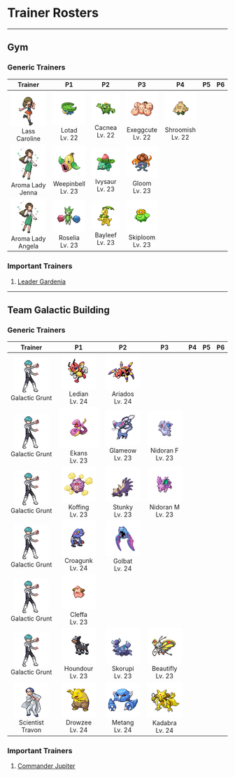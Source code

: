 # Trainer Rosters

---

## Gym


### Generic Trainers

| Trainer | P1 | P2 | P3 | P4 | P5 | P6 |
|:-------:|:--:|:--:|:--:|:--:|:--:|:--:|
| ![Lass Caroline](../../assets/trainers/lass.png)<br>Lass Caroline | ![Lotad](../../assets/sprites/lotad/front.gif)<br>Lotad<br>Lv. 22 | ![Cacnea](../../assets/sprites/cacnea/front.gif)<br>Cacnea<br>Lv. 22 | ![Exeggcute](../../assets/sprites/exeggcute/front.gif)<br>Exeggcute<br>Lv. 22 | ![Shroomish](../../assets/sprites/shroomish/front.gif)<br>Shroomish<br>Lv. 22 |
| ![Aroma Lady Jenna](../../assets/trainers/aroma_lady.png)<br>Aroma Lady Jenna | ![Weepinbell](../../assets/sprites/weepinbell/front.gif)<br>Weepinbell<br>Lv. 23 | ![Ivysaur](../../assets/sprites/ivysaur/front.gif)<br>Ivysaur<br>Lv. 23 | ![Gloom](../../assets/sprites/gloom/front.gif)<br>Gloom<br>Lv. 23 |
| ![Aroma Lady Angela](../../assets/trainers/aroma_lady.png)<br>Aroma Lady Angela | ![Roselia](../../assets/sprites/roselia/front.gif)<br>Roselia<br>Lv. 23 | ![Bayleef](../../assets/sprites/bayleef/front.gif)<br>Bayleef<br>Lv. 23 | ![Skiploom](../../assets/sprites/skiploom/front.gif)<br>Skiploom<br>Lv. 23 |


### Important Trainers

1. [Leader Gardenia](important_trainers.md#leader-gardenia)

---

## Team Galactic Building


### Generic Trainers

| Trainer | P1 | P2 | P3 | P4 | P5 | P6 |
|:-------:|:--:|:--:|:--:|:--:|:--:|:--:|
| ![Galactic Grunt](../../assets/trainers/galactic_grunt.png)<br>Galactic Grunt | ![Ledian](../../assets/sprites/ledian/front.gif)<br>Ledian<br>Lv. 24 | ![Ariados](../../assets/sprites/ariados/front.gif)<br>Ariados<br>Lv. 24 |
| ![Galactic Grunt](../../assets/trainers/galactic_grunt.png)<br>Galactic Grunt | ![Ekans](../../assets/sprites/ekans/front.gif)<br>Ekans<br>Lv. 23 | ![Glameow](../../assets/sprites/glameow/front.gif)<br>Glameow<br>Lv. 23 | ![Nidoran F](../../assets/sprites/nidoran-f/front.gif)<br>Nidoran F<br>Lv. 23 |
| ![Galactic Grunt](../../assets/trainers/galactic_grunt.png)<br>Galactic Grunt | ![Koffing](../../assets/sprites/koffing/front.gif)<br>Koffing<br>Lv. 23 | ![Stunky](../../assets/sprites/stunky/front.gif)<br>Stunky<br>Lv. 23 | ![Nidoran M](../../assets/sprites/nidoran-m/front.gif)<br>Nidoran M<br>Lv. 23 |
| ![Galactic Grunt](../../assets/trainers/galactic_grunt.png)<br>Galactic Grunt | ![Croagunk](../../assets/sprites/croagunk/front.gif)<br>Croagunk<br>Lv. 24 | ![Golbat](../../assets/sprites/golbat/front.gif)<br>Golbat<br>Lv. 24 |
| ![Galactic Grunt](../../assets/trainers/galactic_grunt.png)<br>Galactic Grunt | ![Cleffa](../../assets/sprites/cleffa/front.gif)<br>Cleffa<br>Lv. 23 |
| ![Galactic Grunt](../../assets/trainers/galactic_grunt.png)<br>Galactic Grunt | ![Houndour](../../assets/sprites/houndour/front.gif)<br>Houndour<br>Lv. 23 | ![Skorupi](../../assets/sprites/skorupi/front.gif)<br>Skorupi<br>Lv. 23 | ![Beautifly](../../assets/sprites/beautifly/front.gif)<br>Beautifly<br>Lv. 23 |
| ![Scientist Travon](../../assets/trainers/scientist.png)<br>Scientist Travon | ![Drowzee](../../assets/sprites/drowzee/front.gif)<br>Drowzee<br>Lv. 24 | ![Metang](../../assets/sprites/metang/front.gif)<br>Metang<br>Lv. 24 | ![Kadabra](../../assets/sprites/kadabra/front.gif)<br>Kadabra<br>Lv. 24 |


### Important Trainers

1. [Commander Jupiter](important_trainers.md#commander-jupiter)
